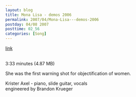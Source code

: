 ```yaml
---
layout: blog
title: Mona Lisa - demos 2006
permalink: 2007/04/Mona-Lisa---demos-2006
postday: 04/08 2007
posttime: 02_56
categories: [Song]
---
```


<a href="http://kristeraxel.com/media/vault/mona_lisa_6_29_06.mp3">link</a>

<br />3:33 minutes (4.87 MB)<p>She was the first warning shot for objectification of women.</p>
<p>Krister Axel - piano, slide guitar, vocals<br />
engineered by Brandon Krueger</p>
